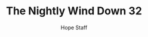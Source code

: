---
image: /assets/img/nwd/32_nwd_psalm36-9_niv.png
title: The Nightly Wind Down 32
categories:
  - The Nightly Wind Down
author: Hope Staff
notes: The Nightly Wind Down 32
embed: >-
  EMBED_GOES_HERE
transcript: >-
  SOME LINES OF TEXT START HERE
---